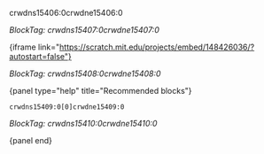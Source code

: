 crwdns15406:0crwdne15406:0

*BlockTag: crwdns15407:0crwdne15407:0*

{iframe link="https://scratch.mit.edu/projects/embed/148426036/?autostart=false"}

*BlockTag: crwdns15408:0crwdne15408:0*

{panel type="help" title="Recommended blocks"}

<pre><code class="scratch:split:random">crwdns15409:0[0]crwdne15409:0
</code></pre>

*BlockTag: crwdns15410:0crwdne15410:0*

{panel end}